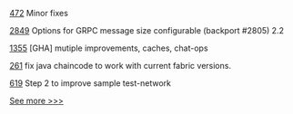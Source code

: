 
[472](https://github.com/hyperledger-labs/solang/pull/472) Minor fixes

[2849](https://github.com/hyperledger/fabric/pull/2849) Options for GRPC message size configurable (backport #2805) 2.2

[1355](https://github.com/hyperledger/iroha/pull/1355) [GHA] mutiple improvements, caches, chat-ops

[261](https://github.com/hyperledger-labs/minifabric/pull/261) fix java chaincode to work with current fabric versions.

[619](https://github.com/hyperledger/fabric-private-chaincode/pull/619) Step 2 to improve sample test-network


[See more >>>](https://start-here.hyperledger.org/pull-requests)
